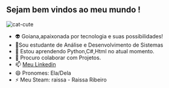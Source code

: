 ## Sejam bem vindos ao meu mundo !
![cat-cute](https://github.com/user-attachments/assets/d8d37dcf-2e04-4490-b34a-f268db2c2a6c)



- 👽 Goiana,apaixonada por tecnologia e suas possibilidades!
- 🦾Sou estudante de Análise e Desenvolvimento de Sistemas
- 🌱 Estou aprendendo Python,C#,Html no atual momento.
- 🤝 Procuro colaborar com Projetos.
- 📫 [Meu Linkedin](www.linkedin.com/in/raissa-anne-ribeiro-263077234)
- 😄 Pronomes: Ela/Dela
- ⚡ Meu Steam: raissa - Raissa Ribeiro 

